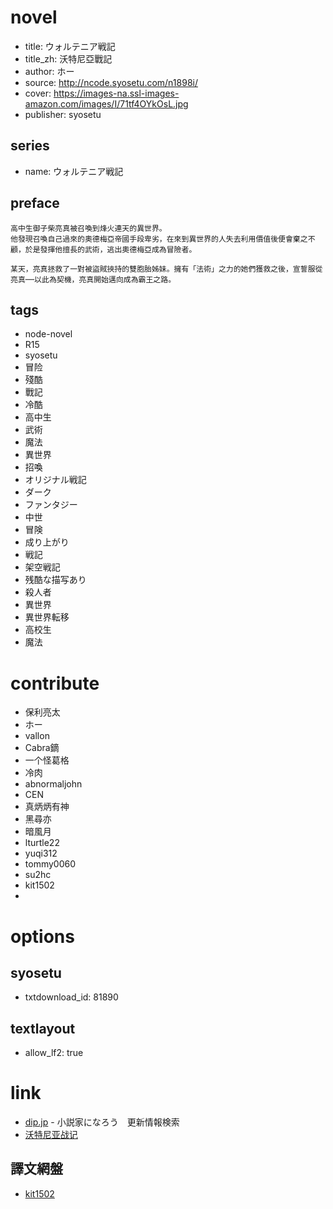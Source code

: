 # novel

- title: ウォルテニア戦記
- title_zh: 沃特尼亞戰記
- author: ホー
- source: http://ncode.syosetu.com/n1898i/
- cover: https://images-na.ssl-images-amazon.com/images/I/71tf4OYkOsL.jpg
- publisher: syosetu

## series

- name: ウォルテニア戦記

## preface

```
高中生御子柴亮真被召喚到烽火連天的異世界。
他發現召喚自己過來的奧德梅亞帝國手段卑劣，在來到異世界的人失去利用價值後便會棄之不顧，於是發揮他擅長的武術，逃出奧德梅亞成為冒險者。

某天，亮真拯救了一對被盜賊挾持的雙胞胎姊妹。擁有「法術」之力的她們獲救之後，宣誓服從亮真──以此為契機，亮真開始邁向成為霸王之路。
```

## tags

- node-novel
- R15
- syosetu
- 冒险
- 殘酷
- 戰記
- 冷酷
- 高中生
- 武術
- 魔法
- 異世界
- 招喚
- オリジナル戦記
- ダーク
- ファンタジー
- 中世
- 冒険
- 成り上がり
- 戦記
- 架空戦記
- 残酷な描写あり
- 殺人者
- 異世界
- 異世界転移
- 高校生
- 魔法

# contribute

- 保利亮太
- ホー
- vallon
- Cabra鏑
- 一个怪葛格
- 冷肉
- abnormaljohn
- CEN
- 真炳炳有神
- 黑尋亦
- 暗風月
- lturtle22
- yuqi312
- tommy0060
- su2hc
- kit1502
- 

# options

## syosetu

- txtdownload_id: 81890

## textlayout

- allow_lf2: true

# link

- [dip.jp](https://narou.dip.jp/search.php?text=n1898i&novel=all&genre=all&new_genre=all&length=0&down=0&up=100) - 小説家になろう　更新情報検索
- [沃特尼亚战记](https://tieba.baidu.com/f?kw=%E6%B2%83%E7%89%B9%E5%B0%BC%E4%BA%9A%E6%88%98%E8%AE%B0&ie=utf-8 "沃特尼亚战记")

## 譯文網盤

* [kit1502](https://pan.baidu.com/s/1Rw0DHkgVAYNdCuYZfuit6A)



